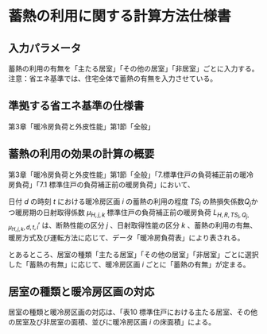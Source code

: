 # 蓄熱の利用に関する計算方法仕様書

## 入力パラメータ
蓄熱の利用の有無を「主たる居室」「その他の居室」「非居室」ごとに入力する。  
注意：省エネ基準では、住宅全体で蓄熱の有無を入力させている。

## 準拠する省エネ基準の仕様書
第3章「暖冷房負荷と外皮性能」第1節「全般」  

## 蓄熱の利用の効果の計算の概要

第3章「暖冷房負荷と外皮性能」第1節「全般」「7.標準住戸の負荷補正前の暖冷房負荷」「7.1 標準住戸の負荷補正前の暖房負荷」において、

日付 $d$ の時刻 $t$ における暖冷房区画 $i$ の蓄熱の利用の程度 $TS_l$ の熱損失係数$Q_j$かつ暖房期の日射取得係数 $\mu_{H,j,k}$ 標準住戸の負荷補正前の暖房負荷 $L_{H,R,TS_l,Q_j,\mu_{H,j,k},d,t,i}'$ は、断熱性能の区分 $j$ 、日射取得性能の区分 $k$ 、蓄熱の利用の有無、暖房方式及び運転方法に応じて、データ「暖冷房負荷表」により表される。

とあるところ、居室の種類「主たる居室」「その他の居室」「非居室」ごとに選択した「蓄熱の有無」に応じて、暖冷房区画 $i$ ごとに「蓄熱の有無」が定まる。  

## 居室の種類と暖冷房区画の対応

居室の種類と暖冷房区画の対応は、「表10 標準住戸における主たる居室、その他の居室及び非居室の面積、並びに暖冷房区画 $i$ の床面積」による。
